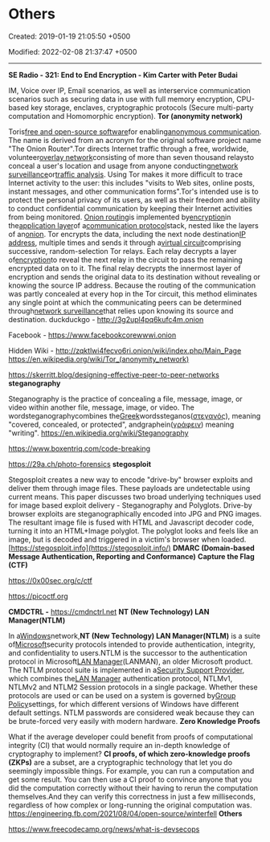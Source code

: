 # Others

Created: 2019-01-19 21:05:50 +0500

Modified: 2022-02-08 21:37:47 +0500

---

**SE Radio - 321: End to End Encryption - Kim Carter with Peter Budai**

IM, Voice over IP, Email scenarios, as well as interservice communication scenarios such as securing data in use with full memory encryption, CPU-based key storage, enclaves, cryptographic protocols (Secure multi-party computation and Homomorphic encryption).
**Tor (anonymity network)**

Toris[free and open-source software](https://en.wikipedia.org/wiki/Free_and_open-source_software)for enabling[anonymous communication](https://en.wikipedia.org/wiki/Internet_anonymity). The name is derived from an acronym for the original software project name "The Onion Router".Tor directs Internet traffic through a free, worldwide, volunteer[overlay network](https://en.wikipedia.org/wiki/Overlay_network)consisting of more than seven thousand relaysto conceal a user's location and usage from anyone conducting[network surveillance](https://en.wikipedia.org/wiki/Computer_surveillance#Network_surveillance)or[traffic analysis](https://en.wikipedia.org/wiki/Traffic_analysis#In_computer_security). Using Tor makes it more difficult to trace Internet activity to the user: this includes "visits to Web sites, online posts, instant messages, and other communication forms".Tor's intended use is to protect the personal privacy of its users, as well as their freedom and ability to conduct confidential communication by keeping their Internet activities from being monitored.
[Onion routing](https://en.wikipedia.org/wiki/Onion_routing)is implemented by[encryption](https://en.wikipedia.org/wiki/Encryption)in the[application layer](https://en.wikipedia.org/wiki/Application_layer)of a[communication protocol](https://en.wikipedia.org/wiki/Communication_protocol)stack, nested like the layers of an[onion](https://en.wikipedia.org/wiki/Onion). Tor encrypts the data, including the next node destination[IP address](https://en.wikipedia.org/wiki/IP_address), multiple times and sends it through a[virtual circuit](https://en.wikipedia.org/wiki/Virtual_circuit)comprising successive, random-selection Tor relays. Each relay decrypts a layer of[encryption](https://en.wikipedia.org/wiki/Encryption)to reveal the next relay in the circuit to pass the remaining encrypted data on to it. The final relay decrypts the innermost layer of encryption and sends the original data to its destination without revealing or knowing the source IP address. Because the routing of the communication was partly concealed at every hop in the Tor circuit, this method eliminates any single point at which the communicating peers can be determined through[network surveillance](https://en.wikipedia.org/wiki/Computer_and_network_surveillance)that relies upon knowing its source and destination.
duckduckgo - <http://3g2upl4pq6kufc4m.onion>

Facebook - <https://www.facebookcorewwwi.onion>

Hidden Wiki - <http://zqktlwi4fecvo6ri.onion/wiki/index.php/Main_Page>
<https://en.wikipedia.org/wiki/Tor_(anonymity_network)>

<https://skerritt.blog/designing-effective-peer-to-peer-networks>
**steganography**

Steganography is the practice of concealing a file, message, image, or video within another file, message, image, or video. The wordsteganographycombines the[Greek](https://en.wikipedia.org/wiki/Greek_language)wordssteganos([στεγανός](https://en.wiktionary.org/wiki/%CF%83%CF%84%CE%B5%CE%B3%CE%B1%CE%BD%CF%8C%CF%82#Greek)), meaning "covered, concealed, or protected", andgraphein([γράφειν](https://en.wiktionary.org/wiki/%CE%B3%CF%81%CE%AC%CF%86%CE%B5%CE%B9%CE%BD#Greek)) meaning "writing".
<https://en.wikipedia.org/wiki/Steganography>

<https://www.boxentriq.com/code-breaking>

<https://29a.ch/photo-forensics>
**stegosploit**

Stegosploit creates a new way to encode "drive-by" browser exploits and deliver them through image files. These payloads are undetectable using current means. This paper discusses two broad underlying techniques used for image based exploit delivery - Steganography and Polyglots. Drive-by browser exploits are steganographically encoded into JPG and PNG images. The resultant image file is fused with HTML and Javascript decoder code, turning it into an HTML+Image polyglot. The polyglot looks and feels like an image, but is decoded and triggered in a victim's browser when loaded.
[https://stegosploit.info](https://stegosploit.info/)
**DMARC (Domain-based Message Authentication, Reporting and Conformance)**
**Capture the Flag (CTF)**

<https://0x00sec.org/c/ctf>

<https://picoctf.org>

**CMDCTRL -** <https://cmdnctrl.net>
**NT (New Technology) LAN Manager(NTLM)**

In a[Windows](https://www.wikiwand.com/en/Microsoft_Windows)network,**NT (New Technology) LAN Manager(NTLM)** is a suite of[Microsoft](https://www.wikiwand.com/en/Microsoft)security protocols intended to provide authentication, integrity, and confidentiality to users.NTLM is the successor to the authentication protocol in Microsoft[LAN Manager](https://www.wikiwand.com/en/LAN_Manager)(LANMAN), an older Microsoft product. The NTLM protocol suite is implemented in a[Security Support Provider](https://www.wikiwand.com/en/SSPI#Windows_SSPs), which combines the[LAN Manager](https://www.wikiwand.com/en/LAN_Manager) authentication protocol, NTLMv1, NTLMv2 and NTLM2 Session protocols in a single package. Whether these protocols are used or can be used on a system is governed by[Group Policy](https://www.wikiwand.com/en/Group_Policy)settings, for which different versions of Windows have different default settings. NTLM passwords are considered weak because they can be brute-forced very easily with modern hardware.
**Zero Knowledge Proofs**

What if the average developer could benefit from proofs of computational integrity (CI) that would normally require an in-depth knowledge of cryptography to implement?
**CI proofs, of which zero-knowledge proofs (ZKPs)** are a subset, are a cryptographic technology that let you do seemingly impossible things. For example, you can run a computation and get some result. You can then use a CI proof to convince anyone that you did the computation correctly without their having to rerun the computation themselves.And they can verify this correctness in just a few milliseconds, regardless of how complex or long-running the original computation was.
<https://engineering.fb.com/2021/08/04/open-source/winterfell>
**Others**

<https://www.freecodecamp.org/news/what-is-devsecops>
